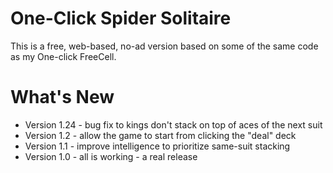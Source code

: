 # One-Click Spider Solitaire

This is a free, web-based, no-ad version based on some of the same code as my One-click FreeCell. 

# What's New

* Version 1.24 - bug fix to kings don't stack on top of aces of the next suit
* Version 1.2 - allow the game to start from clicking the "deal" deck
* Version 1.1 - improve intelligence to prioritize same-suit stacking
* Version 1.0 - all is working - a real release
